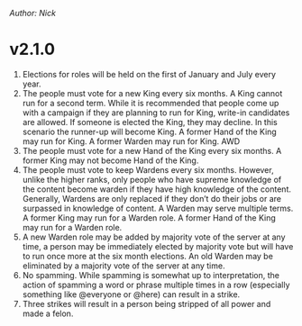 *Author: Nick*

# v2.1.0

1.  Elections for roles will be held on the first of January and July every year.
2.  The people must vote for a new King every six months. A King cannot run for a second term. While it is recommended that people come up with a campaign if they are planning to run for King, write-in candidates are allowed. If someone is elected the King, they may decline. In this scenario the runner-up will become King. A former Hand of the King may run for King. A former Warden may run for King. AWD
3.  The people must vote for a new Hand of the King every six months. A former King may not become Hand of the King.
4.  The people must vote to keep Wardens every six months. However, unlike the higher ranks, only people who have supreme knowledge of the content become warden if they have high knowledge of the content. Generally, Wardens are only replaced if they don’t do their jobs or are surpassed in knowledge of content. A Warden may serve multiple terms. A former King may run for a Warden role. A former Hand of the King may run for a Warden role.
5.  A new Warden role may be added by majority vote of the server at any time, a person may be immediately elected by majority vote but will have to run once more at the six month elections. An old Warden may be eliminated by a majority vote of the server at any time.
6.  No spamming. While spamming is somewhat up to interpretation, the action of spamming a word or phrase multiple times in a row (especially something like @everyone or @here) can result in a strike.
7.  Three strikes will result in a person being stripped of all power and made a felon.